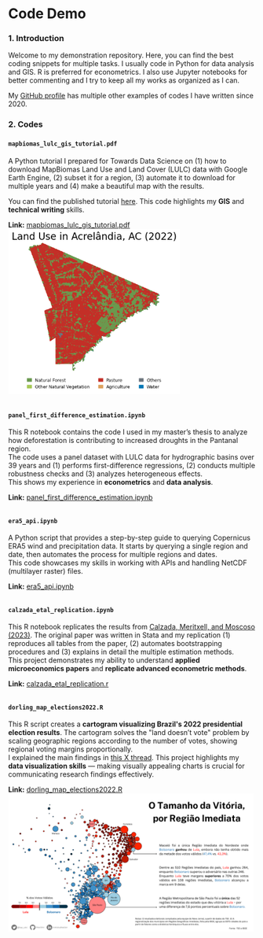 
# Code Demo  

### 1. Introduction  
Welcome to my demonstration repository. Here, you can find the best coding snippets for multiple tasks. I usually code in Python for data analysis and GIS. R is preferred for econometrics. I also use Jupyter notebooks for better commenting and I try to keep all my works as organized as I can.  

My [GitHub profile](https://github.com/HecVini) has multiple other examples of codes I have written since 2020.  



### 2. Codes  

#### **`mapbiomas_lulc_gis_tutorial.pdf`**  
A Python tutorial I prepared for Towards Data Science on (1) how to download MapBiomas Land Use and Land Cover (LULC) data with Google Earth Engine, (2) subset it for a region, (3) automate it to download for multiple years and (4) make a beautiful map with the results.  

You can find the published tutorial [here](https://medium.com/towards-data-science/python-google-earth-engine-how-to-clean-mapbiomas-lulc-rasters-for-any-shapefile-in-brazil-05d13dcf2307). This code highlights my **GIS** and **technical writing** skills.  

**Link:** [mapbiomas_lulc_gis_tutorial.pdf](https://github.com/HecVini/code_demo/blob/main/mapbiomas_lulc_gis_tutorial.pdf)  
<img src="https://raw.githubusercontent.com/HecVini/code_demo/main/lulc_acrelandia2022.png" alt="LULC Acrelandia 2022" width="350"/>  
##
#### **`panel_first_difference_estimation.ipynb`**  
This R notebook contains the code I used in my master’s thesis to analyze how deforestation is contributing to increased droughts in the Pantanal region.  
The code uses a panel dataset with LULC data for hydrographic basins over 39 years and (1) performs first-difference regressions, (2) conducts multiple robustness checks and (3) analyzes heterogeneous effects.  
This shows my experience in **econometrics** and **data analysis**.  

**Link:** [panel_first_difference_estimation.ipynb](https://github.com/HecVini/code_demo/blob/main/panel_first_difference_estimation.ipynb)  
##
#### **`era5_api.ipynb`**  
A Python script that provides a step-by-step guide to querying Copernicus ERA5 wind and precipitation data. It starts by querying a single region and date, then automates the process for multiple regions and dates.  
This code showcases my skills in working with APIs and handling NetCDF (multilayer raster) files.  

**Link:** [era5_api.ipynb](https://github.com/HecVini/code_demo/blob/main/era5_api.ipynb)  
##
#### **`calzada_etal_replication.ipynb`**  
This R notebook replicates the results from [Calzada, Meritxell, and Moscoso (2023)](https://www.journals.uchicago.edu/doi/abs/10.1086/725349?journalCode=jaere). The original paper was written in Stata and my replication (1) reproduces all tables from the paper, (2) automates bootstrapping procedures and (3) explains in detail the multiple estimation methods.  
This project demonstrates my ability to understand **applied microeconomics papers** and **replicate advanced econometric methods**.  

**Link:** [calzada_etal_replication.r](https://github.com/HecVini/code_demo/blob/main/calzada_etal_replication.r)  
##
#### **`dorling_map_elections2022.R`**  
This R script creates a **cartogram visualizing Brazil's 2022 presidential election results**. The cartogram solves the "land doesn’t vote" problem by scaling geographic regions according to the number of votes, showing regional voting margins proportionally.  
I explained the main findings in [this X thread](https://x.com/hec_vini/status/1577553930837524481/photo/1). This project highlights my **data visualization skills** — making visually appealing charts is crucial for communicating research findings effectively.  

**Link:** [dorling_map_elections2022.R](https://github.com/HecVini/code_demo/blob/main/dorling_map_elections2022.R)  
<img src="https://raw.githubusercontent.com/HecVini/code_demo/main/Eleicoes2022_RegiaoImediata.png" alt="Elections 2022 Dorling Cartogram" width="500"/>  
